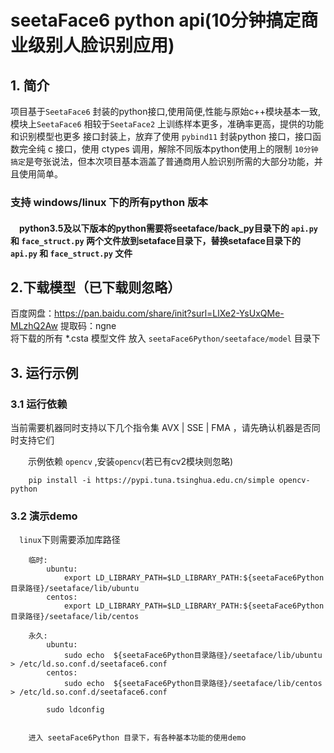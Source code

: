 # **seetaFace6 python api(10分钟搞定商业级别人脸识别应用)**

## 1. 简介

项目基于`SeetaFace6` 封装的python接口,使用简便,性能与原始c++模块基本一致,
模块上`SeetaFace6` 相较于`SeetaFace2` 上训练样本更多，准确率更高，提供的功能和识别模型也更多
接口封装上，放弃了使用 `pybind11` 封装python 接口，接口函数完全纯 c 接口，使用 ctypes 调用，解除不同版本python使用上的限制
`10分钟搞定`是夸张说法，但本次项目基本涵盖了普通商用人脸识别所需的大部分功能，并且使用简单。
### 支持 windows/linux 下的所有python 版本
#### &ensp;&ensp;python3.5及以下版本的python需要将seetaface/back_py目录下的 `api.py` 和 `face_struct.py` 两个文件放到setaface目录下，替换setaface目录下的`api.py` 和 `face_struct.py` 文件
## 2.下载模型（已下载则忽略）
百度网盘：https://pan.baidu.com/share/init?surl=LlXe2-YsUxQMe-MLzhQ2Aw 提取码：ngne  
将下载的所有 *.csta 模型文件 放入 `seetaFace6Python/seetaface/model` 目录下

## 3. 运行示例
### 3.1 运行依赖
当前需要机器同时支持以下几个指令集 AVX | SSE | FMA ，请先确认机器是否同时支持它们

&ensp;&ensp;&ensp;&ensp;示例依赖 `opencv` ,安装`opencv`(若已有cv2模块则忽略)

```key
    pip install -i https://pypi.tuna.tsinghua.edu.cn/simple opencv-python
``` 

### 3.2 演示demo
&ensp;&ensp;`linux`下则需要添加库路径
```shell script
    临时:
        ubuntu:
            export LD_LIBRARY_PATH=$LD_LIBRARY_PATH:${seetaFace6Python目录路径}/seetaface/lib/ubuntu
        centos:
            export LD_LIBRARY_PATH=$LD_LIBRARY_PATH:${seetaFace6Python目录路径}/seetaface/lib/centos
``` 
```shell script
    永久:
        ubuntu:
            sudo echo  ${seetaFace6Python目录路径}/seetaface/lib/ubuntu  > /etc/ld.so.conf.d/seetaface6.conf
        centos:
            sudo echo  ${seetaFace6Python目录路径}/seetaface/lib/centos  > /etc/ld.so.conf.d/seetaface6.conf
        
        sudo ldconfig
    
``` 



```key
    进入 seetaFace6Python 目录下，有各种基本功能的使用demo
```



